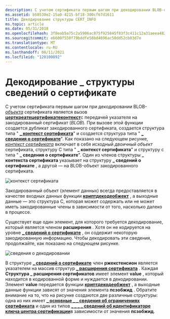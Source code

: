 ```yaml
---
description: С учетом сертификата первым шагом при декодировании BLOB-объекта сертификата является вызов Церткреатецертификатеконтекст с передачей указателя на закодированный сертификат (BLOB).
ms.assetid: b50530e2-15a0-4215-bf18-300cf67d1611
title: Декодирование структуры CERT_INFO
ms.topic: article
ms.date: 05/31/2018
ms.openlocfilehash: 3f8eab5a75c2a5906ac875f925845f83f3c411c12a31aeea4825efd795b78eaa
ms.sourcegitcommit: e6600f550f79bddfe58bd4696ac50dd52cb03d7e
ms.translationtype: MT
ms.contentlocale: ru-RU
ms.lasthandoff: 08/11/2021
ms.locfileid: "120100892"
---
```

# <a name="decoding-a-cert_info-structure"></a>Декодирование \_ структуры сведений о сертификате

С учетом сертификата первым шагом при декодировании BLOB- [*объекта*](../secgloss/b-gly.md) сертификата является вызов [**церткреатецертификатеконтекст**](/windows/desktop/api/Wincrypt/nf-wincrypt-certcreatecertificatecontext)с передачей указателя на закодированный сертификат (*BLOB*). При вызове этой функции создается дубликат закодированного сертификата, создается структура типа " [**\_ контекст сертификата**](/windows/desktop/api/Wincrypt/ns-wincrypt-cert_context)" и создается структура типа " [**\_ сведения о сертификате**](/windows/desktop/api/Wincrypt/ns-wincrypt-cert_info)". Как показано на следующем рисунке, [*контекст сертификата*](../secgloss/c-gly.md) включает в себя исходный *двоичный объект* сертификата, структуру C типа " **\_ контекст сертификата**" и структуру c типа " **\_ сведения о сертификате**". Один из членов структуры **\_ контекста сертификата** указывает на структуру **\_ сведений о сертификате** , а другой — на BLOB-объект закодированного сертификата.

![контекст сертификата](images/certcntx.png)

Закодированный объект (элемент данных) всегда предоставляется в качестве входных данных функции [**криптдекодеобжект**](/windows/desktop/api/Wincrypt/nf-wincrypt-cryptdecodeobject) , а выходные данные — это структура C, которая может содержать или не может иметь закодированные члены в зависимости от того, насколько далеко в процессе.

Существует еще один элемент, для которого требуется декодирование, который является членом **расширения** . Хотя он не кодируется на уровне [**\_ сведений о сертификате**](/windows/desktop/api/Wincrypt/ns-wincrypt-cert_info) , он содержит некоторую закодированную информацию. Чтобы декодировать эти сведения, продолжайте, как показано на следующем рисунке.

![сведения о декодировании](images/xtension.png)

В структуре [**\_ сведений о сертификате**](/windows/desktop/api/Wincrypt/ns-wincrypt-cert_info) член **ржекстенсион** является указателем на массив структур [**\_ расширения сертификата**](/windows/desktop/api/Wincrypt/ns-wincrypt-cert_extension) . Каждая **Структура \_ расширения сертификатов** имеет элемент **value** , который находится в кодированной форме и нуждается в декодировании. Элемент **value** передается функции [**криптдекодеобжект**](/windows/desktop/api/Wincrypt/nf-wincrypt-cryptdecodeobject) , а выходные данные функции зависят от значения элемента **псзобжид** . Обратите внимание на то, что на рисунке создаются две различные структуры: одна из них имеет [**\_ основные \_ \_ сведения об ограничениях сертификата**](/windows/desktop/api/Wincrypt/ns-wincrypt-cert_basic_constraints_info) и один из типов [**\_ \_ \_ \_ сведений об идентификаторе ключа центра сертификации**](/windows/desktop/api/Wincrypt/ns-wincrypt-cert_authority_key_id_info)в зависимости от значения **псзобжид**.

 

 
